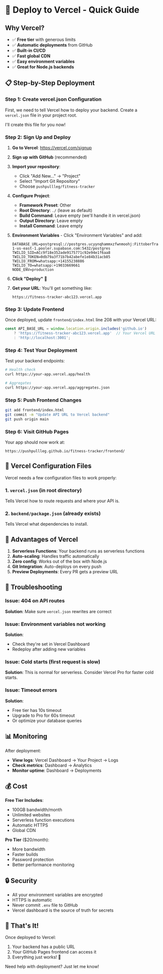 # 🚀 Deploy to Vercel - Quick Guide

## Why Vercel?
- ✅ **Free tier** with generous limits
- ✅ **Automatic deployments** from GitHub
- ✅ **Built-in CI/CD**
- ✅ **Fast global CDN**
- ✅ **Easy environment variables**
- ✅ **Great for Node.js backends**

## 📋 Step-by-Step Deployment

### Step 1: Create vercel.json Configuration

First, we need to tell Vercel how to deploy your backend. Create a `vercel.json` file in your project root.

I'll create this file for you now!

### Step 2: Sign Up and Deploy

1. **Go to Vercel**: https://vercel.com/signup

2. **Sign up with GitHub** (recommended)

3. **Import your repository**:
   - Click "Add New..." → "Project"
   - Select "Import Git Repository"
   - Choose `pushpullleg/fitness-tracker`

4. **Configure Project**:
   - **Framework Preset**: Other
   - **Root Directory**: `./` (leave as default)
   - **Build Command**: Leave empty (we'll handle it in vercel.json)
   - **Output Directory**: Leave empty
   - **Install Command**: Leave empty

5. **Environment Variables** - Click "Environment Variables" and add:
   ```
   DATABASE_URL=postgresql://postgres.ucyynqhammxzfwnmoohj:FittoberTracker2024!@aws-1-us-east-1.pooler.supabase.com:5432/postgres
   TWILIO_SID=ACc9f18e352ade9175771c92e94e1f6aa8
   TWILIO_TOKEN=0db79a3f71b7b42abefe1e84b31acb85
   TWILIO_FROM=whatsapp:+14155238886
   TWILIO_TO=whatsapp:+19033669661
   NODE_ENV=production
   ```

6. **Click "Deploy"** 🚀

7. **Get your URL**: You'll get something like:
   ```
   https://fitness-tracker-abc123.vercel.app
   ```

### Step 3: Update Frontend

Once deployed, update `frontend/index.html` line 208 with your Vercel URL:

```javascript
const API_BASE_URL = window.location.origin.includes('github.io') 
    ? 'https://fitness-tracker-abc123.vercel.app'  // Your Vercel URL
    : 'http://localhost:3001';
```

### Step 4: Test Your Deployment

Test your backend endpoints:
```bash
# Health check
curl https://your-app.vercel.app/health

# Aggregates
curl https://your-app.vercel.app/aggregates.json
```

### Step 5: Push Frontend Changes

```bash
git add frontend/index.html
git commit -m "Update API URL to Vercel backend"
git push origin main
```

### Step 6: Visit GitHub Pages

Your app should now work at:
```
https://pushpullleg.github.io/fitness-tracker/frontend/
```

## 🔧 Vercel Configuration Files

Vercel needs a few configuration files to work properly:

### 1. `vercel.json` (in root directory)
Tells Vercel how to route requests and where your API is.

### 2. `backend/package.json` (already exists)
Tells Vercel what dependencies to install.

## 🎯 Advantages of Vercel

1. **Serverless Functions**: Your backend runs as serverless functions
2. **Auto-scaling**: Handles traffic automatically
3. **Zero config**: Works out of the box with Node.js
4. **Git Integration**: Auto-deploys on every push
5. **Preview Deployments**: Every PR gets a preview URL

## 🐛 Troubleshooting

### Issue: 404 on API routes
**Solution**: Make sure `vercel.json` rewrites are correct

### Issue: Environment variables not working
**Solution**: 
- Check they're set in Vercel Dashboard
- Redeploy after adding new variables

### Issue: Cold starts (first request is slow)
**Solution**: This is normal for serverless. Consider Vercel Pro for faster cold starts.

### Issue: Timeout errors
**Solution**: 
- Free tier has 10s timeout
- Upgrade to Pro for 60s timeout
- Or optimize your database queries

## 📊 Monitoring

After deployment:
- **View logs**: Vercel Dashboard → Your Project → Logs
- **Check metrics**: Dashboard → Analytics
- **Monitor uptime**: Dashboard → Deployments

## 💰 Cost

**Free Tier Includes**:
- 100GB bandwidth/month
- Unlimited websites
- Serverless function executions
- Automatic HTTPS
- Global CDN

**Pro Tier** ($20/month):
- More bandwidth
- Faster builds
- Password protection
- Better performance monitoring

## 🔒 Security

- All your environment variables are encrypted
- HTTPS is automatic
- Never commit `.env` file to GitHub
- Vercel dashboard is the source of truth for secrets

## 🎉 That's It!

Once deployed to Vercel:
1. Your backend has a public URL
2. Your GitHub Pages frontend can access it
3. Everything just works! 🎊

Need help with deployment? Just let me know!
